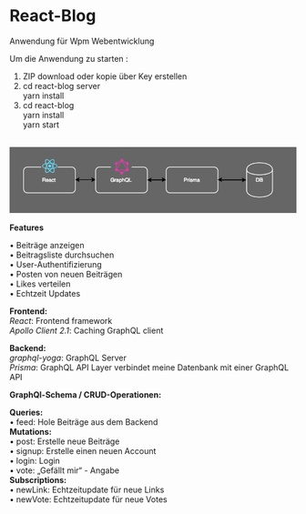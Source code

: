 # React-Blog
Anwendung für Wpm Webentwicklung

Um die Anwendung zu starten :

1. ZIP download oder kopie über Key erstellen </br>
2. cd react-blog server </br> yarn install
3. cd react-blog </br>yarn install </br>yarn start</br></br>



![Archtitektur](PaperReactBlog.png?raw=true "Archtitektur")

<b>Features</b>

•	Beiträge anzeigen <br/>
•	Beitragsliste durchsuchen<br/>
•	User-Authentifizierung<br/>
•	Posten von neuen Beiträgen<br/>
•	Likes verteilen<br/>
•	Echtzeit Updates<br/>

<b>Frontend:</b><br/>
<i>React</i>: Frontend framework <br/>
<i>Apollo Client 2.1</i>: Caching GraphQL client

<b>Backend:</b><br/>
<i>graphql-yoga</i>: GraphQL Server <br/>
<i>Prisma</i>: GraphQL API Layer verbindet meine Datenbank mit einer GraphQL API

<b>GraphQl-Schema / CRUD-Operationen:</b><br/>

<b>Queries:</b><br/>
  •	feed: Hole Beiträge aus dem Backend<br/>
<b>Mutations:</b><br/>
  •	post: Erstelle neue Beiträge <br/>
  •	signup: Erstelle einen neuen Account<br/>
  •	login: Login <br/>
  •	vote: „Gefällt mir“ - Angabe<br/>
<b>Subscriptions:</b><br/>
  •	newLink: Echtzeitupdate für neue Links<br/>
  •	newVote: Echtzeitupdate für neue Votes

